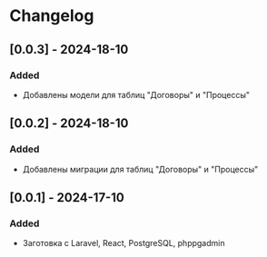 # Changelog

## [0.0.3] - 2024-18-10
### Added
- Добавлены модели для таблиц "Договоры" и "Процессы"

## [0.0.2] - 2024-18-10
### Added
- Добавлены миграции для таблиц "Договоры" и "Процессы"

## [0.0.1] - 2024-17-10
### Added
- Заготовка с Laravel, React, PostgreSQL, phppgadmin